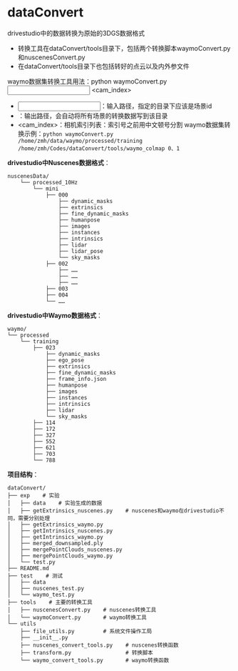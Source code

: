 # dataConvert
drivestudio中的数据转换为原始的3DGS数据格式

* 转换工具在dataConvert/tools目录下，包括两个转换脚本waymoConvert.py和nuscenesConvert.py
* 在dataConvert/tools目录下也包括转好的点云以及内外参文件

waymo数据集转换工具用法：python waymoConvert.py <input> <output> <cam_index>
* <input>：输入路径，指定的目录下应该是场景id
* <output>：输出路径，会自动将所有场景的转换数据写到该目录
* <cam_index>：相机索引列表：索引号之前用中文顿号分割
waymo数据集转换示例：`python waymoConvert.py /home/zmh/data/waymo/processed/training /home/zmh/Codes/dataConvert/tools/waymo_colmap 0、1`

**drivestudio中Nuscenes数据格式**：
```shell
nuscenesData/
    └── processed_10Hz
        └── mini
            ├── 000
                ├── dynamic_masks
                ├── extrinsics
                ├── fine_dynamic_masks
                ├── humanpose
                ├── images
                ├── instances
                ├── intrinsics
                ├── lidar
                ├── lidar_pose
                └── sky_masks
            ├── 002
                ├── ……
                ├── ……
                ├── ……
            ├── 003
            ├── 004
            └── ……
```

**drivestudio中Waymo数据格式**：
```shell
waymo/
└── processed
    └── training
        ├── 023
            ├── dynamic_masks
            ├── ego_pose
            ├── extrinsics
            ├── fine_dynamic_masks
            ├── frame_info.json
            ├── humanpose
            ├── images
            ├── instances
            ├── intrinsics
            ├── lidar
            └── sky_masks
        ├── 114
        ├── 172
        ├── 327
        ├── 552
        ├── 621
        ├── 703
        └── 788
```





**项目结构**：

```shell
dataConvert/
├── exp    # 实验
│   ├── data    # 实验生成的数据
│   ├── getExtrinsics_nuscenes.py    # nuscenes和waymo在drivestudio不同，需要分别处理
│   ├── getExtrinsics_waymo.py
│   ├── getIntrinsics_nuscenes.py
│   ├── getIntrinsics_waymo.py
│   ├── merged_downsampled.ply
│   ├── mergePointClouds_nuscenes.py
│   ├── mergePointClouds_waymo.py
│   └── test.py
├── README.md
├── test    # 测试
│   ├── data
│   ├── nuscenes_test.py
│   └── waymo_test.py
├── tools    # 主要的转换工具
│   ├── nuscenesConvert.py    # nuscenes转换工具
│   └── waymoConvert.py       # waymo转换工具
└── utils
    ├── file_utils.py         # 系统文件操作工局
    ├── __init__.py
    ├── nuscenes_convert_tools.py    # nuscenes转换函数
    ├── transform.py                 # 转换脚本
    └── waymo_convert_tools.py       # waymo转换函数
```



